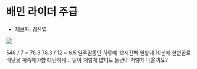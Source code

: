 # 배민 라이더 주급

* 제보자: 김신엽

![](https://e2nc.github.io/Rider.jpg)

548 / 7 = 78.3
78.3 / 12 = 6.5
일주일동안 하루에 12시간씩 일할때
10분에 한번꼴로 배달을 계속해야함
대단하네... 일이 저렇게 많아도 동선이 저렇게 나올까요?
